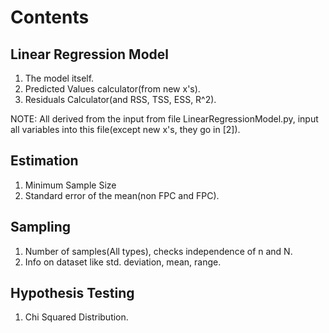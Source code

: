 # Contents

## Linear Regression Model

1. The model itself.
2. Predicted Values calculator(from new x's).
3. Residuals Calculator(and RSS, TSS, ESS, R^2).

NOTE: All derived from the input from file LinearRegressionModel.py,
input all variables into this file(except new x's, they go in [2]).

## Estimation

1. Minimum Sample Size
2. Standard error of the mean(non FPC and FPC).

## Sampling

1. Number of samples(All types), checks independence of n and N.
2. Info on dataset like std. deviation, mean, range.

## Hypothesis Testing

1. Chi Squared Distribution.
